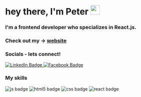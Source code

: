 <h1>
  hey there, I'm Peter
  <img src="https://media.giphy.com/media/hvRJCLFzcasrR4ia7z/giphy.gif" width="30px"/>
</h1>
 
 
### I'm a frontend developer who specializes in React.js.
 

<!--
**PeterEriksson/PeterEriksson** is a ✨ _special_ ✨ repository because its `README.md` (this file) appears on your GitHub profile.

Here are some ideas to get you started:

- 🔭 I’m currently working on ...
- 🌱 I’m currently learning ...
- 👯 I’m looking to collaborate on ...
- 🤔 I’m looking for help with ...
- 💬 Ask me about ...
- 📫 How to reach me: ...
- 😄 Pronouns: ...
- ⚡ Fun fact: ...
-->
  
### Check out my -> [website](https://petere-portfolio-2.vercel.app/) 

### Socials - lets connect!

<div id="badges">
  <a href="https://www.linkedin.com/in/peter-eriksson-13b8b1120/">
    <img src="https://img.shields.io/badge/LinkedIn-blue?style=for-the-badge&logo=linkedin&logoColor=white" alt="LinkedIn Badge"/>
  </a>
   
  </a>
  <a href="https://www.facebook.com/peter.eriksson.986/">
   <img src="https://img.shields.io/badge/Facebook-1877F2?style=for-the-badge&logo=facebook&logoColor=white" alt="Facebook Badge"  />
  </a>
</div>
 
### My skills
<img src="https://img.shields.io/badge/JavaScript-F7DF1E?style=for-the-badge&logo=javascript&logoColor=black" alt="js badge" />

<img src="https://img.shields.io/badge/HTML5-E34F26?style=for-the-badge&logo=html5&logoColor=white" alt="html5 badge" />
<img src="https://img.shields.io/badge/CSS3-1572B6?style=for-the-badge&logo=css3&logoColor=white" alt="css badge" />
<img src="https://shields.io/badge/react-black?logo=react&style=for-the-badge%22" alt="react badge" />

 
